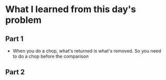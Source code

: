 # What I learned from this day's problem

## Part 1
- When you do a chop, what's returned is what's removed. So you need to do a chop before the comparison
## Part 2
